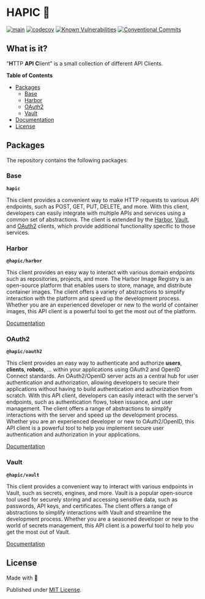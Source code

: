 # HAPIC 🥋

[![main](https://github.com/Tada5hi/hapic/actions/workflows/main.yml/badge.svg)](https://github.com/Tada5hi/hapic/actions/workflows/main.yml)
[![codecov](https://codecov.io/gh/Tada5hi/hapic/branch/main/graph/badge.svg?token=ZUJ8F5TTSX)](https://codecov.io/gh/Tada5hi/hapic)
[![Known Vulnerabilities](https://snyk.io/test/github/Tada5hi/hapic/badge.svg)](https://snyk.io/test/github/Tada5hi/hapic)
[![Conventional Commits](https://img.shields.io/badge/Conventional%20Commits-1.0.0-%23FE5196?logo=conventionalcommits&logoColor=white)](https://conventionalcommits.org)

## What is it?
"**H**TTP **API** **C**lient" is a small collection of different API Clients.


**Table of Contents**

- [Packages](#packages)
  - [Base](#base)
  - [Harbor](#harbor)
  - [OAuth2](#oauth2)
  - [Vault](#vault)
- [Documentation](#documentation)
- [License](#license)

## Packages
The repository contains the following packages:

### Base

**`hapic`**

This client provides a convenient way to make HTTP requests to various API endpoints,
such as POST, GET, PUT, DELETE, and more. 
With this client, developers can easily integrate with multiple APIs and services using
a common set of abstractions.
The client is extended by the [Harbor](#harbor), [Vault](#vault), and [OAuth2](#oauth2) clients, 
which provide additional functionality specific to those services.

### Harbor

**`@hapic/harbor`**

This client provides an easy way to interact with various domain endpoints such as repositories, projects, and more.
The Harbor Image Registry is an open-source platform that enables users to store, manage, and distribute container images. 
The client offers a variety of abstractions to simplify interaction with the platform and speed up the development process.
Whether you are an experienced developer or new to the world of container images,
this API client is a powerful tool to get the most out of the platform.

[Documentation](./packages/harbor)

### OAuth2

**`@hapic/oauth2`**

This client provides an easy way to authenticate and authorize **users**, **clients**, **robots**, ...
within your applications using OAuth2 and OpenID Connect standards. 
An OAuth2/OpenID server acts as a central hub for user authentication and authorization,
allowing developers to secure their applications without having to build authentication 
and authorization from scratch.
With this API client, developers can easily interact with the server's endpoints, 
such as authentication flows, token issuance, and user management. 
The client offers a range of abstractions to simplify interactions with the server 
and speed up the development process. 
Whether you are an experienced developer or new to OAuth2/OpenID,
this API client is a powerful tool to help you implement secure user authentication 
and authorization in your applications.

[Documentation](./packages/oauth2)

### Vault

**`@hapic/vault`**

This client provides a convenient way to interact with various endpoints in Vault, 
such as secrets, engines, and more. 
Vault is a popular open-source tool used for securely storing and accessing sensitive data, 
such as passwords, API keys, and certificates. 
The client offers a range of abstractions to simplify interactions with Vault and
streamline the development process. 
Whether you are a seasoned developer or new to the world of secrets management, 
this API client is a powerful tool to help you get the most out of Vault.

[Documentation](./packages/vault)

## License

Made with 💚

Published under [MIT License](./LICENSE).
